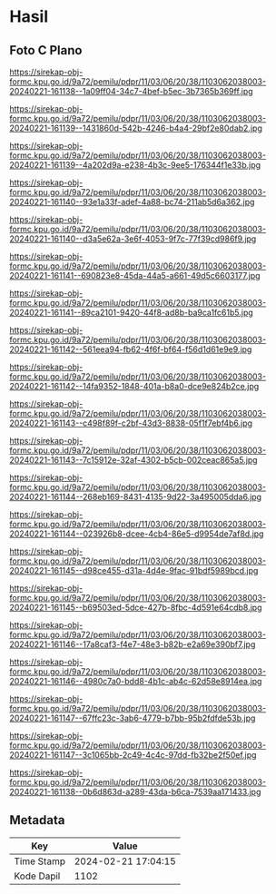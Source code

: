 # Hasil

## Foto C Plano

https://sirekap-obj-formc.kpu.go.id/9a72/pemilu/pdpr/11/03/06/20/38/1103062038003-20240221-161138--1a09ff04-34c7-4bef-b5ec-3b7365b369ff.jpg

https://sirekap-obj-formc.kpu.go.id/9a72/pemilu/pdpr/11/03/06/20/38/1103062038003-20240221-161139--1431860d-542b-4246-b4a4-29bf2e80dab2.jpg

https://sirekap-obj-formc.kpu.go.id/9a72/pemilu/pdpr/11/03/06/20/38/1103062038003-20240221-161139--4a202d9a-e238-4b3c-9ee5-176344f1e33b.jpg

https://sirekap-obj-formc.kpu.go.id/9a72/pemilu/pdpr/11/03/06/20/38/1103062038003-20240221-161140--93e1a33f-adef-4a88-bc74-211ab5d6a362.jpg

https://sirekap-obj-formc.kpu.go.id/9a72/pemilu/pdpr/11/03/06/20/38/1103062038003-20240221-161140--d3a5e62a-3e6f-4053-9f7c-77f39cd986f9.jpg

https://sirekap-obj-formc.kpu.go.id/9a72/pemilu/pdpr/11/03/06/20/38/1103062038003-20240221-161141--690823e8-45da-44a5-a661-49d5c6603177.jpg

https://sirekap-obj-formc.kpu.go.id/9a72/pemilu/pdpr/11/03/06/20/38/1103062038003-20240221-161141--89ca2101-9420-44f8-ad8b-ba9ca1fc61b5.jpg

https://sirekap-obj-formc.kpu.go.id/9a72/pemilu/pdpr/11/03/06/20/38/1103062038003-20240221-161142--561eea94-fb62-4f6f-bf64-f56d1d61e9e9.jpg

https://sirekap-obj-formc.kpu.go.id/9a72/pemilu/pdpr/11/03/06/20/38/1103062038003-20240221-161142--14fa9352-1848-401a-b8a0-dce9e824b2ce.jpg

https://sirekap-obj-formc.kpu.go.id/9a72/pemilu/pdpr/11/03/06/20/38/1103062038003-20240221-161143--c498f89f-c2bf-43d3-8838-05f1f7ebf4b6.jpg

https://sirekap-obj-formc.kpu.go.id/9a72/pemilu/pdpr/11/03/06/20/38/1103062038003-20240221-161143--7c15912e-32af-4302-b5cb-002ceac865a5.jpg

https://sirekap-obj-formc.kpu.go.id/9a72/pemilu/pdpr/11/03/06/20/38/1103062038003-20240221-161144--268eb169-8431-4135-9d22-3a495005dda6.jpg

https://sirekap-obj-formc.kpu.go.id/9a72/pemilu/pdpr/11/03/06/20/38/1103062038003-20240221-161144--023926b8-dcee-4cb4-86e5-d9954de7af8d.jpg

https://sirekap-obj-formc.kpu.go.id/9a72/pemilu/pdpr/11/03/06/20/38/1103062038003-20240221-161145--d98ce455-d31a-4d4e-9fac-91bdf5989bcd.jpg

https://sirekap-obj-formc.kpu.go.id/9a72/pemilu/pdpr/11/03/06/20/38/1103062038003-20240221-161145--b69503ed-5dce-427b-8fbc-4d591e64cdb8.jpg

https://sirekap-obj-formc.kpu.go.id/9a72/pemilu/pdpr/11/03/06/20/38/1103062038003-20240221-161146--17a8caf3-f4e7-48e3-b82b-e2a69e390bf7.jpg

https://sirekap-obj-formc.kpu.go.id/9a72/pemilu/pdpr/11/03/06/20/38/1103062038003-20240221-161146--4980c7a0-bdd8-4b1c-ab4c-62d58e8914ea.jpg

https://sirekap-obj-formc.kpu.go.id/9a72/pemilu/pdpr/11/03/06/20/38/1103062038003-20240221-161147--67ffc23c-3ab6-4779-b7bb-95b2fdfde53b.jpg

https://sirekap-obj-formc.kpu.go.id/9a72/pemilu/pdpr/11/03/06/20/38/1103062038003-20240221-161147--3c1065bb-2c49-4c4c-97dd-fb32be2f50ef.jpg

https://sirekap-obj-formc.kpu.go.id/9a72/pemilu/pdpr/11/03/06/20/38/1103062038003-20240221-161138--0b6d863d-a289-43da-b6ca-7539aa171433.jpg


## Metadata

| Key        | Value               |
| ---------- | ------------------- |
| Time Stamp | 2024-02-21 17:04:15 |
| Kode Dapil | 1102                |



